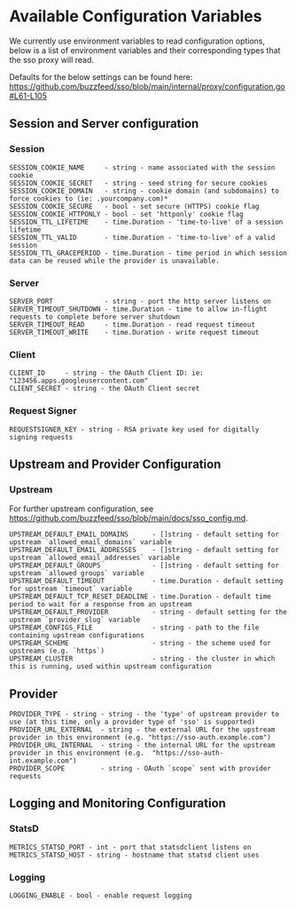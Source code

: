 # Available Configuration Variables
We currently use environment variables to read configuration options, below is a list of environment variables and
their corresponding types that the sso proxy will read.

Defaults for the below settings can be found here: https://github.com/buzzfeed/sso/blob/main/internal/proxy/configuration.go#L61-L105


## Session and Server configuration

### Session
```
SESSION_COOKIE_NAME     - string - name associated with the session cookie
SESSION_COOKIE_SECRET   - string - seed string for secure cookies
SESSION_COOKIE_DOMAIN   - string - cookie domain (and subdomains) to force cookies to (ie: .yourcompany.com)*
SESSION_COOKIE_SECURE   - bool - set secure (HTTPS) cookie flag
SESSION_COOKIE_HTTPONLY - bool - set 'httponly' cookie flag
SESSION_TTL_LIFETIME    - time.Duration - 'time-to-live' of a session lifetime
SESSION_TTL_VALID       - time.Duration - 'time-to-live' of a valid session
SESSION_TTL_GRACEPERIOD - time.Duration - time period in which session data can be reused while the provider is unavailable.
```

### Server
```
SERVER_PORT             - string - port the http server listens on
SERVER_TIMEOUT_SHUTDOWN - time.Duration - time to allow in-flight requests to complete before server shutdown
SERVER_TIMEOUT_READ     - time.Duration - read request timeout
SERVER_TIMEOUT_WRITE    - time.Duration - write request timeout
```

### Client
```
CLIENT_ID     - string - the OAuth Client ID: ie: "123456.apps.googleusercontent.com"
CLIENT_SECRET - string - the OAuth Client secret
```

### Request Signer
```
REQUESTSIGNER_KEY - string - RSA private key used for digitally signing requests
```

## Upstream and Provider Configuration

### Upstream
For further upstream configuration, see https://github.com/buzzfeed/sso/blob/main/docs/sso_config.md.
```
UPSTREAM_DEFAULT_EMAIL_DOMAINS      - []string - default setting for upstream `allowed_email_domains` variable
UPSTREAM_DEFAULT_EMAIL_ADDRESSES    - []string - default setting for upstream `allowed_email_addresses` variable
UPSTREAM_DEFAULT_GROUPS             - []string - default setting for upstream `allowed groups` variable
UPSTREAM_DEFAULT_TIMEOUT            - time.Duration - default setting for upstream `timeout` variable
UPSTREAM_DEFAULT_TCP_RESET_DEADLINE - time.Duration - default time period to wait for a response from an upstream
UPSTREAM_DEFAULT_PROVIDER           - string - default setting for the upstream `provider_slug` variable
UPSTREAM_CONFIGS_FILE               - string - path to the file containing upstream configurations
UPSTREAM_SCHEME                     - string - the scheme used for upstreams (e.g. `https`)
UPSTREAM_CLUSTER                    - string - the cluster in which this is running, used within upstream configuration
```

## Provider
```
PROVIDER_TYPE - string - string - the 'type' of upstream provider to use (at this time, only a provider type of 'sso' is supported)
PROVIDER_URL_EXTERNAL  - string - the external URL for the upstream provider in this environment (e.g. "https://sso-auth.example.com")
PROVIDER_URL_INTERNAL  - string - the internal URL for the upstream provider in this environment (e.g.  "https://sso-auth-int.example.com")
PROVIDER_SCOPE         - string - OAuth `scope` sent with provider requests
```

## Logging and Monitoring Configuration
### StatsD
```
METRICS_STATSD_PORT - int - port that statsdclient listens on
METRICS_STATSD_HOST - string - hostname that statsd client uses
```

### Logging
```
LOGGING_ENABLE - bool - enable request logging
```
